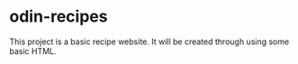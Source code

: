 # odin-recipes

This project is a basic recipe website. It will be created through using some basic HTML.
